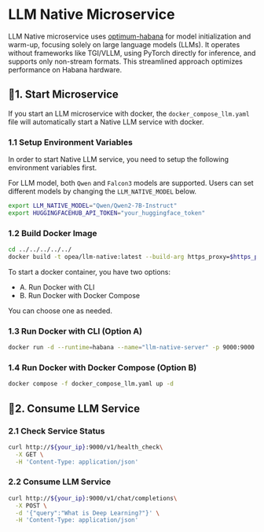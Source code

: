 # LLM Native Microservice

LLM Native microservice uses [optimum-habana](https://github.com/huggingface/optimum-habana) for model initialization and warm-up, focusing solely on large language models (LLMs). It operates without frameworks like TGI/VLLM, using PyTorch directly for inference, and supports only non-stream formats. This streamlined approach optimizes performance on Habana hardware.

## 🚀1. Start Microservice

If you start an LLM microservice with docker, the `docker_compose_llm.yaml` file will automatically start a Native LLM service with docker.

### 1.1 Setup Environment Variables

In order to start Native LLM service, you need to setup the following environment variables first.

For LLM model, both `Qwen` and `Falcon3` models are supported. Users can set different models by changing the `LLM_NATIVE_MODEL` below.

```bash
export LLM_NATIVE_MODEL="Qwen/Qwen2-7B-Instruct"
export HUGGINGFACEHUB_API_TOKEN="your_huggingface_token"
```

### 1.2 Build Docker Image

```bash
cd ../../../../../
docker build -t opea/llm-native:latest --build-arg https_proxy=$https_proxy --build-arg http_proxy=$http_proxy -f comps/llms/src/text-generation/Dockerfile .
```

To start a docker container, you have two options:

- A. Run Docker with CLI
- B. Run Docker with Docker Compose

You can choose one as needed.

### 1.3 Run Docker with CLI (Option A)

```bash
docker run -d --runtime=habana --name="llm-native-server" -p 9000:9000 -e https_proxy=$https_proxy -e http_proxy=$http_proxy -e TOKENIZERS_PARALLELISM=false -e HABANA_VISIBLE_DEVICES=all -e OMPI_MCA_btl_vader_single_copy_mechanism=none --cap-add=sys_nice --ipc=host -e LLM_NATIVE_MODEL=${LLM_NATIVE_MODEL} opea/llm-native:latest
```

### 1.4 Run Docker with Docker Compose (Option B)

```bash
docker compose -f docker_compose_llm.yaml up -d
```

## 🚀2. Consume LLM Service

### 2.1 Check Service Status

```bash
curl http://${your_ip}:9000/v1/health_check\
  -X GET \
  -H 'Content-Type: application/json'
```

### 2.2 Consume LLM Service

```bash
curl http://${your_ip}:9000/v1/chat/completions\
  -X POST \
  -d '{"query":"What is Deep Learning?"}' \
  -H 'Content-Type: application/json'
```
